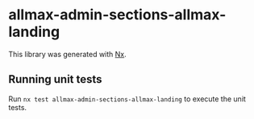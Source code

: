 # allmax-admin-sections-allmax-landing

This library was generated with [Nx](https://nx.dev).

## Running unit tests

Run `nx test allmax-admin-sections-allmax-landing` to execute the unit tests.
